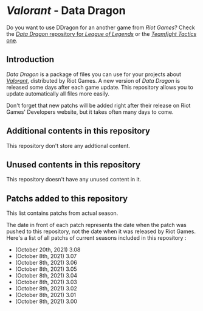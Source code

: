 # _Valorant_ - Data Dragon

Do you want to use DDragon for an another game from _Riot Games_? Check the [_Data Dragon_ repository for _League of Legends_](https://github.com/InFinity54/LoL_DDragon) or the [_Teamfight Tactics_ one](https://github.com/InFinity54/TFT_DDragon).

## Introduction
_Data Dragon_ is a package of files you can use for your projects about [_Valorant_](https://playvalorant.com), distributed by Riot Games. A new version of _Data Dragon_ is released some days after each game update. This repository allows you to update automatically all files more easily.

Don't forget that new patchs will be added right after their release on Riot Games' Developers website, but it takes often many days to come.

## Additional contents in this repository
This repository don't store any addtional content.

## Unused contents in this repository
This repository doesn't have any unused content in it.

## Patchs added to this repository
This list contains patchs from actual season.

The date in front of each patch represents the date when the patch was pushed to this repository, not the date when it was released by Riot Games. Here's a list of all patchs of current seasons included in this repository :

- (October 20th, 2021) 3.08
- (October 8th, 2021) 3.07
- (October 8th, 2021) 3.06
- (October 8th, 2021) 3.05
- (October 8th, 2021) 3.04
- (October 8th, 2021) 3.03
- (October 8th, 2021) 3.02
- (October 8th, 2021) 3.01
- (October 8th, 2021) 3.00